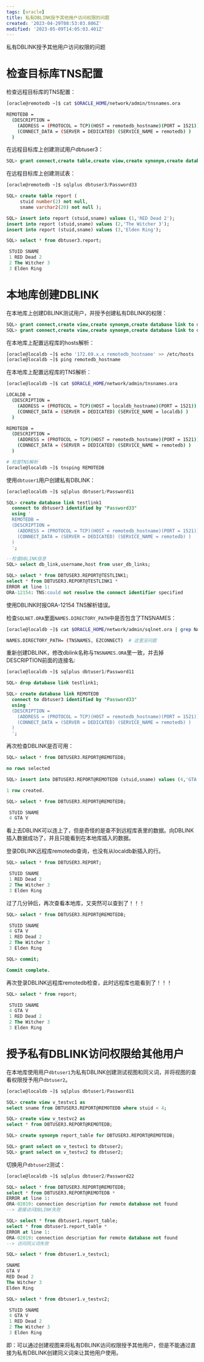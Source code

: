 ```yaml
---
tags: [oracle]
title: 私有DBLINK授予其他用户访问权限的问题
created: '2023-04-29T08:53:03.806Z'
modified: '2023-05-09T14:05:03.401Z'
---
```


私有DBLINK授予其他用户访问权限的问题

# 检查目标库TNS配置
检查远程目标库的TNS配置：
```bash
[oracle@remotedb ~]$ cat $ORACLE_HOME/network/admin/tnsnames.ora

REMOTEDB = 
  (DESCRIPTION = 
    (ADDRESS = (PROTOCOL = TCP)(HOST = remotedb_hostname)(PORT = 1521)) 
    (CONNECT_DATA = (SERVER = DEDICATED) (SERVICE_NAME = remotedb) ) 
  )
```

在远程目标库上创建测试用户dbtuser3：
```sql
SQL> grant connect,create table,create view,create synonym,create database link to dbtuser3 identified by Password33; 
```

在远程目标库上创建测试表：
```sql
[oracle@remotedb ~]$ sqlplus dbtuser3/Password33 

SQL> create table report ( 
     stuid number(2) not null, 
     sname varchar2(20) not null );

SQL> insert into report (stuid,sname) values (1,'RED Dead 2'); 
insert into report (stuid,sname) values (2,'The Witcher 3'); 
insert into report (stuid,sname) values (3,'Elden Ring');

SQL> select * from dbtuser3.report;

 STUID SNAME
 1 RED Dead 2
 2 The Witcher 3
 3 Elden Ring
```

# 本地库创建DBLINK
在本地库上创建DBLINK测试用户，并授予创建私有DBLINK的权限：
```sql
SQL> grant connect,create view,create synonym,create database link to dbtuser1 identified by Password11; 
SQL> grant connect,create view,create synonym,create database link to dbtuser2 identified by Password22; 
```

在本地库上配置远程库的hosts解析：
```bash
[oracle@localdb ~]$ echo '172.69.x.x remotedb_hostname' >> /etc/hosts 
[oracle@localdb ~]$ ping remotedb_hostname
```

在本地库上配置远程库的TNS解析：
```bash
[oracle@localdb ~]$ cat $ORACLE_HOME/network/admin/tnsnames.ora

LOCALDB = 
  (DESCRIPTION = 
    (ADDRESS = (PROTOCOL = TCP)(HOST = localdb_hostname)(PORT = 1521)) 
    (CONNECT_DATA = (SERVER = DEDICATED) (SERVICE_NAME = localdb) ) 
  )

REMOTEDB = 
  (DESCRIPTION = 
    (ADDRESS = (PROTOCOL = TCP)(HOST = remotedb_hostname)(PORT = 1521)) 
    (CONNECT_DATA = (SERVER = DEDICATED) (SERVICE_NAME = remotedb) ) 
  )

# 检查TNS解析
[oracle@localdb ~]$ tnsping REMOTEDB 
```

使用`dbtuser1`用户创建私有DBLINK：
```sql
[oracle@localdb ~]$ sqlplus dbtuser1/Password11 

SQL> create database link testlink1 
  connect to dbtuser3 identified by "Password33" 
  using '
  REMOTEDB = 
  (DESCRIPTION = 
    (ADDRESS = (PROTOCOL = TCP)(HOST = remotedb_hostname)(PORT = 1521)) 
    (CONNECT_DATA = (SERVER = DEDICATED) (SERVICE_NAME = remotedb) ) 
  )
  ';

--检查DBLINK信息
SQL> select db_link,username,host from user_db_links;

SQL> select * from DBTUSER3.REPORT@TESTLINK1; 
select * from DBTUSER3.REPORT@TESTLINK1 * 
ERROR at line 1: 
ORA-12154: TNS:could not resolve the connect identifier specified
```
使用DBLINK时报ORA-12154 TNS解析错误。

检查`SQLNET.ORA`里面`NAMES.DIRECTORY_PATH`中是否包含了TNSNAMES：
```bash
[oracle@localdb ~]$ cat $ORACLE_HOME/network/admin/sqlnet.ora | grep NAMES

NAMES.DIRECTORY_PATH= (TNSNAMES, EZCONNECT)  # 这里没问题
```

重新创建DBLINK，修改dblink名称与`TNSNAMES.ORA`里一致，并去掉DESCRIPTION前面的连接名:
```sql
[oracle@localdb ~]$ sqlplus dbtuser1/Password11 

SQL> drop database link testlink1;

SQL> create database link REMOTEDB 
  connect to dbtuser3 identified by "Password33" 
  using ' 
  (DESCRIPTION = 
    (ADDRESS = (PROTOCOL = TCP)(HOST = remotedb_hostname)(PORT = 1521)) 
    (CONNECT_DATA = (SERVER = DEDICATED) (SERVICE_NAME = remotedb) ) 
  )
  ';
```

再次检查DBLINK是否可用：
```sql
SQL> select * from DBTUSER3.REPORT@REMOTEDB;

no rows selected

SQL> insert into DBTUSER3.REPORT@REMOTEDB (stuid,sname) values (4,'GTA V');

1 row created.

SQL> select * from DBTUSER3.REPORT@REMOTEDB;

 STUID SNAME
 4 GTA V
```
看上去DBLINK可以连上了，但是奇怪的是查不到远程库表里的数据。向DBLINK插入数据成功了，并且只能看到在本地库插入的数据。


登录DBLINK远程库remotedb查询，也没有从localdb新插入的行。 
```sql
SQL> select * from DBTUSER3.REPORT;

 STUID SNAME
 1 RED Dead 2
 2 The Witcher 3
 3 Elden Ring
```

过了几分钟后，再次查看本地库，又突然可以查到了！！！
```sql
SQL> select * from DBTUSER3.REPORT@REMOTEDB;

 STUID SNAME
 4 GTA V
 1 RED Dead 2
 2 The Witcher 3
 3 Elden Ring

SQL> commit;

Commit complete.
```

再次登录DBLINK远程库remotedb检查，此时远程库也能看到了！！！
```sql
SQL> select * from report;

 STUID SNAME
 4 GTA V
 1 RED Dead 2
 2 The Witcher 3
 3 Elden Ring
```

# 授予私有DBLINK访问权限给其他用户

在本地库使用用户`dbtuser1`为私有DBLINK创建测试视图和同义词，并将视图的查看权限授予用户`dbtuser2`。
```sql
[oracle@localdb ~]$ sqlplus dbtuser1/Password11

SQL> create view v_testvc1 as 
select sname from DBTUSER3.REPORT@REMOTEDB where stuid < 4;

SQL> create view v_testvc2 as 
select * from DBTUSER3.REPORT@REMOTEDB;

SQL> create synonym report_table for DBTUSER3.REPORT@REMOTEDB;

SQL> grant select on v_testvc1 to dbtuser2;
SQL> grant select on v_testvc2 to dbtuser2;
```

切换用户`dbtuser2`测试：
```sql
[oracle@localdb ~]$ sqlplus dbtuser2/Password22

SQL> select * from DBTUSER3.REPORT@REMOTEDB; 
select * from DBTUSER3.REPORT@REMOTEDB * 
ERROR at line 1:
ORA-02019: connection description for remote database not found
--> 直接访问DBLINK失败

SQL> select * from dbtuser1.report_table; 
select * from dbtuser1.report_table * 
ERROR at line 1: 
ORA-02019: connection description for remote database not found
--> 访问同义词失败

SQL> select * from dbtuser1.v_testvc1;

SNAME
GTA V
RED Dead 2 
The Witcher 3 
Elden Ring

SQL> select * from dbtuser1.v_testvc2;

 STUID SNAME
 4 GTA V
 1 RED Dead 2
 2 The Witcher 3
 3 Elden Ring
``` 

即：可以通过创建视图来将私有DBLINK访问权限授予其他用户，但是不能通过直接为私有DBLINK创建同义词来让其他用户使用。






